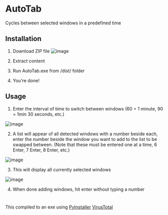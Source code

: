 # AutoTab
Cycles between selected windows in a predefined time

## Installation
1. Download ZIP file
![image](https://user-images.githubusercontent.com/73455686/228621050-2f74a5b2-2d96-4a93-af6b-6ba99a334f71.png)

2. Extract content
3. Run AutoTab.exe from /dist/ folder
4. You're done!

## Usage
1. Enter the interval of time to switch between windows (60 = 1 minute, 90 = 1min 30 seconds, etc.)

![image](https://user-images.githubusercontent.com/73455686/228623669-7902d0ef-6dcd-4992-84f0-2d439f044743.png)

2. A list will appear of all detected windows with a number beside each, enter the number beside the window you want to add to the list to be swapped between.
(Note that these must be entered one at a time, 6 Enter, 7 Enter, 8 Enter, etc.)


![image](https://user-images.githubusercontent.com/73455686/228625983-9e67fe1f-5e18-4033-8cf6-3656158019b0.png)


3. This will display all currently selected windows


![image](https://user-images.githubusercontent.com/73455686/228625424-d36b49b4-7eef-4717-8f7d-3b89c42509e5.png)


4. When done adding windows, hit enter without typing a number

#
This compiled to an exe using [PyInstaller](https://pyinstaller.org)
[VirusTotal](https://www.virustotal.com/gui/file/7d4d6c1afc99c35b8c7bdd605a310db5ed1d3edd31b01149f906b15c8b51468e?nocache=1)
